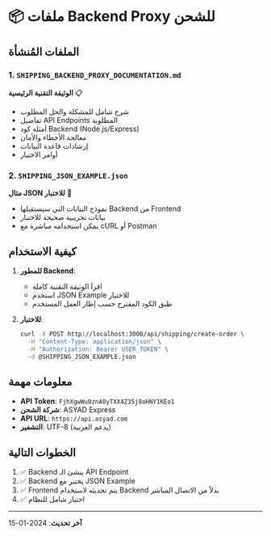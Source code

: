# 📦 ملفات Backend Proxy للشحن

## الملفات المُنشأة

### 1. `SHIPPING_BACKEND_PROXY_DOCUMENTATION.md`
**الوثيقة التقنية الرئيسية** 📋
- شرح شامل للمشكلة والحل المطلوب
- تفاصيل API Endpoints المطلوبة  
- أمثلة كود Backend (Node.js/Express)
- معالجة الأخطاء والأمان
- إرشادات قاعدة البيانات
- أوامر الاختبار

### 2. `SHIPPING_JSON_EXAMPLE.json`
**مثال JSON للاختبار** 🧪
- نموذج البيانات التي سيستقبلها Backend من Frontend
- بيانات تجريبية صحيحة للاختبار
- يمكن استخدامه مباشرة مع cURL أو Postman

## كيفية الاستخدام

1. **للمطور Backend**: 
   - اقرأ الوثيقة التقنية كاملة
   - استخدم JSON Example للاختبار
   - طبق الكود المقترح حسب إطار العمل المستخدم

2. **للاختبار**:
   ```bash
   curl -X POST http://localhost:3000/api/shipping/create-order \
     -H "Content-Type: application/json" \
     -H "Authorization: Bearer USER_TOKEN" \
     -d @SHIPPING_JSON_EXAMPLE.json
   ```

## معلومات مهمة

- **API Token**: `FjhXgwWu0znA0yTXX4Z35j8oHNY1KEo1`
- **شركة الشحن**: ASYAD Express  
- **API URL**: `https://api.asyad.com`
- **التشفير**: UTF-8 (يدعم العربية)

## الخطوات التالية

1. ✅ Backend ينشئ الـ API Endpoint
2. ✅ Backend يختبر مع JSON Example  
3. ✅ Frontend يتم تحديثه لاستخدام Backend بدلاً من الاتصال المباشر
4. ✅ اختبار شامل للنظام

---
**آخر تحديث**: 2024-01-15 